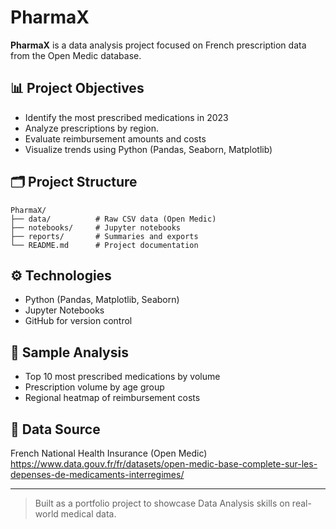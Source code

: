 # PharmaX

**PharmaX** is a data analysis project focused on French prescription data from the Open Medic database.  


## 📊 Project Objectives

- Identify the most prescribed medications in 2023
- Analyze prescriptions by region.
- Evaluate reimbursement amounts and costs
- Visualize trends using Python (Pandas, Seaborn, Matplotlib)

## 🗂 Project Structure

```
PharmaX/
├── data/          # Raw CSV data (Open Medic)
├── notebooks/     # Jupyter notebooks
├── reports/       # Summaries and exports
└── README.md      # Project documentation
```

## ⚙️ Technologies

- Python (Pandas, Matplotlib, Seaborn)
- Jupyter Notebooks
- GitHub for version control

## 🧪 Sample Analysis

- Top 10 most prescribed medications by volume
- Prescription volume by age group
- Regional heatmap of reimbursement costs

## 📁 Data Source

French National Health Insurance (Open Medic)  
https://www.data.gouv.fr/fr/datasets/open-medic-base-complete-sur-les-depenses-de-medicaments-interregimes/


---

> Built as a portfolio project to showcase Data Analysis skills on real-world medical data.

